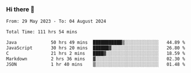### Hi there 👋

<!--START_SECTION:waka-->

```txt
From: 29 May 2023 - To: 04 August 2024

Total Time: 111 hrs 54 mins

Java             50 hrs 49 mins  ███████████▒░░░░░░░░░░░░░   44.89 %
JavaScript       30 hrs 20 mins  ██████▓░░░░░░░░░░░░░░░░░░   26.80 %
C                21 hrs 2 mins   ████▓░░░░░░░░░░░░░░░░░░░░   18.59 %
Markdown         2 hrs 36 mins   ▓░░░░░░░░░░░░░░░░░░░░░░░░   02.30 %
JSON             1 hr 40 mins    ▒░░░░░░░░░░░░░░░░░░░░░░░░   01.48 %
```

<!--END_SECTION:waka-->
<!--
**the-beef-calculator/the-beef-calculator** is a ✨ _special_ ✨ repository because its `README.md` (this file) appears on your GitHub profile.

Here are some ideas to get you started:

- 🔭 I’m currently working on ...
- 🌱 I’m currently learning ...
- 👯 I’m looking to collaborate on ...
- 🤔 I’m looking for help with ...
- 💬 Ask me about ...
- 📫 How to reach me: ...
- 😄 Pronouns: ...
- ⚡ Fun fact: ...
-->
